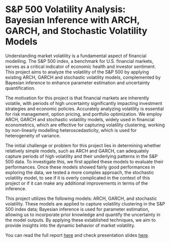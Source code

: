 # S\&P 500 Volatility Analysis: Bayesian Inference with ARCH, GARCH, and Stochastic Volatility Models

Understanding market volatility is a fundamental aspect of financial modelling. The S\&P 500 index, a benchmark for U.S. financial markets, serves as a critical indicator of economic health and investor sentiment. 
This project aims to analyze the volatility of the S\&P 500 by applying existing ARCH, GARCH and stochastic volatility models, complemented by Bayesian inference to enhance parameter estimation and uncertainty quantification.

The motivation for this project is that financial markets are inherently volatile, with periods of high uncertainty significantly impacting investment strategies and economic policies. Accurately analyzing volatility is essential for risk management, option pricing, and portfolio optimization. We employ ARCH, GARCH and stochastic volatility models, widely used in financial econometrics, which are effective for capturing volatility clustering,  working by non-linearly modelling heteroscedasticity, which is used for heterogeneity of variance.

The initial challenge or problem for this project lies in determining whether relatively simple models, such as ARCH and GARCH, can adequately capture periods of high volatility and their underlying patterns in the S\&P 500 data. To investigate this, we first applied these models to evaluate their performances. Once these models showed fairly good performances in exploring the data, we tested a more complex approach, the stochastic volatility model, to see if it is overly complicated in the context of this project or if it can make any additional improvements in terms of the inference. 

This project utilizes the following models: ARCH, GARCH, and stochastic volatility. These models are applied to capture volatility clustering in the S\&P 500 index data; Bayesian inference is used for parameter estimation, allowing us to incorporate prior knowledge and quantify the uncertainty in the model outputs. By applying these established techniques, we aim to provide insights into the dynamic behavior of market volatility.

You can read the full report [here](report.pdf) and check presentation slides [here](presentation.pdf).
